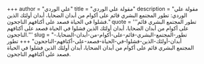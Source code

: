 +++
author = "علي الوردي"
title = "مقولة علي الوردي"
description = "مقولة علي الوردي: تطور المجتمع البشري قائم على أكوام من أبدان الضحايا، أبدان أولئك الذين فشلوا في الحياة فصعد على أكتافهم الناجحون."
quote = '''تطور المجتمع البشري قائم على أكوام من أبدان الضحايا، أبدان أولئك الذين فشلوا في الحياة فصعد على أكتافهم الناجحون.'''
slug = "تطور-المجتمع-البشري-قائم-على-أكوام-من-أبدان-الضحايا،-أبدان-أولئك-الذين-فشلوا-في-الحياة-فصعد-على-أكتافهم-الناجحون"
+++
تطور المجتمع البشري قائم على أكوام من أبدان الضحايا، أبدان أولئك الذين فشلوا في الحياة فصعد على أكتافهم الناجحون.
